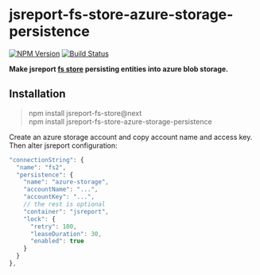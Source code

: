# jsreport-fs-store-azure-storage-persistence
[![NPM Version](http://img.shields.io/npm/v/jsreport-fs-store-azure-storage-persistence.svg?style=flat-square)](https://npmjs.com/package/jsreport-fs-store-azure-storage-persistence)
[![Build Status](https://travis-ci.org/jsreport/jsreport-fs-store-azure-storage-persistence.png?branch=master)](https://travis-ci.org/jsreport/jsreport-fs-store-azure-storage-persistence)

**Make jsreport [fs store](https://github.com/jsreport/jsreport-fs-store) persisting entities into azure blob storage.**


## Installation

> npm install jsreport-fs-store@next    
> npm install jsreport-fs-store-azure-storage-persistence

Create an azure storage account and copy account name and access key.  Then alter jsreport configuration:
```js
"connectionString": { 
  "name": "fs2",
  "persistence": {
    "name": "azure-storage",
    "accountName": "...",
    "accountKey": "...",
    // the rest is optional
    "container": "jsreport",
    "lock": {
      "retry": 100,
      "leaseDuration": 30,
      "enabled": true
    }
  }
},	
```
